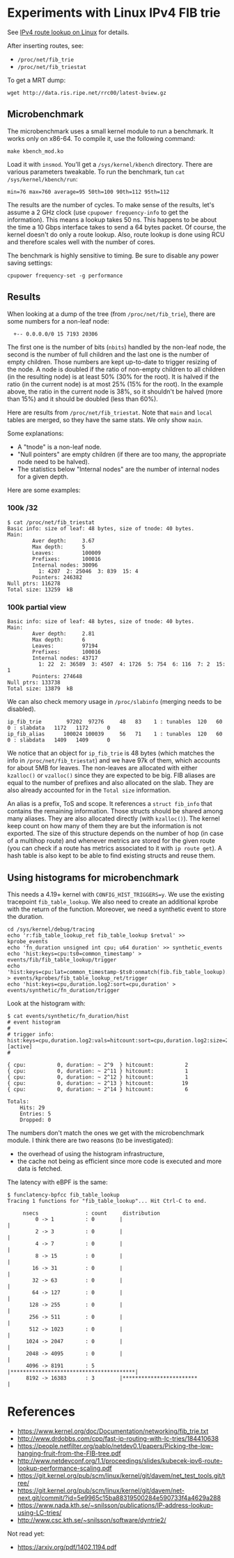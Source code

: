 # Experiments with Linux IPv4 FIB trie

See
[IPv4 route lookup on Linux](https://vincent.bernat.ch/en/blog/2017-ipv4-route-lookup-linux) for
details.

After inserting routes, see:

 - `/proc/net/fib_trie`
 - `/proc/net/fib_triestat`

To get a MRT dump:

    wget http://data.ris.ripe.net/rrc00/latest-bview.gz

## Microbenchmark

The microbenchmark uses a small kernel module to run a benchmark. It
works only on x86-64. To compile it, use the following command:

    make kbench_mod.ko

Load it with `insmod`. You'll get a `/sys/kernel/kbench`
directory. There are various parameters tweakable. To run the
benchmark, tun `cat /sys/kernel/kbench/run`:

    min=76 max=760 average=95 50th=100 90th=112 95th=112

The results are the number of cycles. To make sense of the results,
let's assume a 2 GHz clock (use `cpupower frequency-info` to get the
information). This means a lookup takes 50 ns. This happens to be
about the time a 10 Gbps interface takes to send a 64 bytes packet. Of
course, the kernel doesn't do only a route lookup. Also, route lookup
is done using RCU and therefore scales well with the number of cores.

The benchmark is highly sensitive to timing. Be sure to disable any
power saving settings:

    cpupower frequency-set -g performance

## Results

When looking at a dump of the tree (from `/proc/net/fib_trie`), there
are some numbers for a non-leaf node:

      +-- 0.0.0.0/0 15 7193 20306

The first one is the number of bits (`nbits`) handled by the non-leaf
node, the second is the number of full children and the last one is
the number of empty children. Those numbers are kept up-to-date to
trigger resizing of the node. A node is doubled if the ratio of
non-empty children to all children (in the resulting node) is at least
50% (30% for the root). It is halved if the ratio (in the current
node) is at most 25% (15% for the root). In the example above, the
ratio in the current node is 38%, so it shouldn't be halved (more than
15%) and it should be doubled (less than 60%).

Here are results from `/proc/net/fib_triestat`. Note that `main` and
`local` tables are merged, so they have the same stats. We only show
`main`.

Some explanations:

 - A "tnode" is a non-leaf node.
 - "Null pointers" are empty children (if there are too many, the
   appropriate node need to be halved).
 - The statistics below "Internal nodes" are the number of internal
   nodes for a given depth.

Here are some examples:

### 100k /32

    $ cat /proc/net/fib_triestat
    Basic info: size of leaf: 48 bytes, size of tnode: 40 bytes.
    Main:
            Aver depth:     3.67
            Max depth:      5
            Leaves:         100009
            Prefixes:       100016
            Internal nodes: 30096
              1: 4207  2: 25046  3: 839  15: 4
            Pointers: 246382
    Null ptrs: 116278
    Total size: 13259  kB

### 100k partial view

    Basic info: size of leaf: 48 bytes, size of tnode: 40 bytes.
    Main:
            Aver depth:     2.81
            Max depth:      6
            Leaves:         97194
            Prefixes:       100016
            Internal nodes: 43717
              1: 22  2: 36589  3: 4507  4: 1726  5: 754  6: 116  7: 2  15: 1
            Pointers: 274648
    Null ptrs: 133738
    Total size: 13879  kB

We can also check memory usage in `/proc/slabinfo` (merging needs to
be disabled).

    ip_fib_trie        97202  97276     48   83    1 : tunables  120   60    0 : slabdata   1172   1172      0
    ip_fib_alias      100024 100039     56   71    1 : tunables  120   60    0 : slabdata   1409   1409      0

We notice that an object for `ip_fib_trie` is 48 bytes (which matches
the info in `/proc/net/fib_triestat`) and we have 97k of them, which
accounts for about 5MB for leaves. The non-leaves are allocated with
either `kzalloc()` or `vzalloc()` since they are expected to be
big. FIB aliases are equal to the number of prefixes and also
allocated on the slab. They are also already accounted for in the
`Total size` information.

An alias is a prefix, ToS and scope. It references a `struct fib_info`
that contains the remaining information. Those structs should be
shared among many aliases. They are also allocated directly (with
`kzalloc()`). The kernel keep count on how many of them they are but
the information is not exported. The size of this structure depends on
the number of hop (in case of a multihop route) and whenever metrics
are stored for the given route (you can check if a route has metrics
associated to it with `ip route get`). A hash table is also kept to be
able to find existing structs and reuse them.

## Using histograms for microbenchmark

This needs a 4.19+ kernel with `CONFIG_HIST_TRIGGERS=y`. We use the
existing tracepoint `fib_table_lookup`. We also need to create an
additional kprobe with the return of the function. Moreover, we need a
synthetic event to store the duration.

    cd /sys/kernel/debug/tracing
    echo 'r:fib_table_lookup_ret fib_table_lookup $retval' >> kprobe_events
    echo 'fn_duration unsigned int cpu; u64 duration' >> synthetic_events
    echo 'hist:keys=cpu:ts0=common_timestamp' > events/fib/fib_table_lookup/trigger
    echo 'hist:keys=cpu:lat=common_timestamp-$ts0:onmatch(fib.fib_table_lookup).fn_duration(cpu,$lat)' > events/kprobes/fib_table_lookup_ret/trigger
    echo 'hist:keys=cpu,duration.log2:sort=cpu,duration' > events/synthetic/fn_duration/trigger

Look at the histogram with:

    $ cat events/synthetic/fn_duration/hist
    # event histogram
    #
    # trigger info: hist:keys=cpu,duration.log2:vals=hitcount:sort=cpu,duration.log2:size=2048 [active]
    #
    
    { cpu:          0, duration: ~ 2^9  } hitcount:          2
    { cpu:          0, duration: ~ 2^11 } hitcount:          1
    { cpu:          0, duration: ~ 2^12 } hitcount:          1
    { cpu:          0, duration: ~ 2^13 } hitcount:         19
    { cpu:          0, duration: ~ 2^14 } hitcount:          6
    
    Totals:
        Hits: 29
        Entries: 5
        Dropped: 0

The numbers don't match the ones we get with the microbenchmark
module. I think there are two reasons (to be investigated):

 - the overhead of using the histogram infrastructure,
 - the cache not being as efficient since more code is executed and
   more data is fetched.

The latency with eBPF is the same:

    $ funclatency-bpfcc fib_table_lookup
    Tracing 1 functions for "fib_table_lookup"... Hit Ctrl-C to end.
    
         nsecs               : count     distribution
             0 -> 1          : 0        |                                        |
             2 -> 3          : 0        |                                        |
             4 -> 7          : 0        |                                        |
             8 -> 15         : 0        |                                        |
            16 -> 31         : 0        |                                        |
            32 -> 63         : 0        |                                        |
            64 -> 127        : 0        |                                        |
           128 -> 255        : 0        |                                        |
           256 -> 511        : 0        |                                        |
           512 -> 1023       : 0        |                                        |
          1024 -> 2047       : 0        |                                        |
          2048 -> 4095       : 0        |                                        |
          4096 -> 8191       : 5        |****************************************|
          8192 -> 16383      : 3        |************************                |

# References

 - https://www.kernel.org/doc/Documentation/networking/fib_trie.txt
 - http://www.drdobbs.com/cpp/fast-ip-routing-with-lc-tries/184410638
 - https://people.netfilter.org/pablo/netdev0.1/papers/Picking-the-low-hanging-fruit-from-the-FIB-tree.pdf
 - http://www.netdevconf.org/1.1/proceedings/slides/kubecek-ipv6-route-lookup-performance-scaling.pdf
 - https://git.kernel.org/pub/scm/linux/kernel/git/davem/net_test_tools.git/tree/
 - https://git.kernel.org/pub/scm/linux/kernel/git/davem/net-next.git/commit/?id=5e9965c15ba88319500284e590733f4a4629a288
 - https://www.nada.kth.se/~snilsson/publications/IP-address-lookup-using-LC-tries/
 - http://www.csc.kth.se/~snilsson/software/dyntrie2/

Not read yet:

 - https://arxiv.org/pdf/1402.1194.pdf


